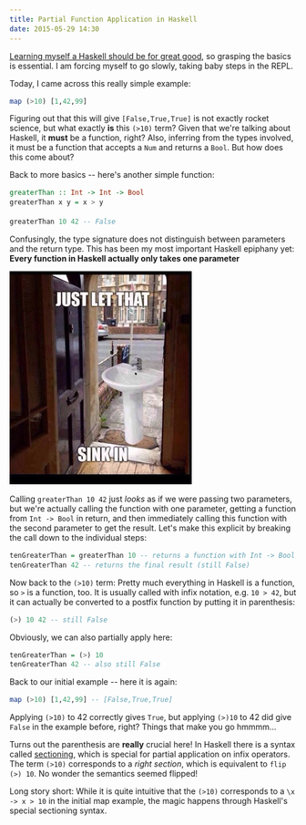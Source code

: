 ```yaml
---
title: Partial Function Application in Haskell
date: 2015-05-29 14:30
---
```

[Learning myself a Haskell should be for great good](http://learnyouahaskell.com/), so grasping the basics is essential.
I am forcing myself to go slowly, taking baby steps in the REPL.

Today, I came across this really simple example:
``` haskell
map (>10) [1,42,99]
```
Figuring out that this will give `[False,True,True]` is not exactly rocket science, but what exactly **is** this
`(>10)` term? Given that we're talking about Haskell, it **must** be a function, right? Also, inferring from the types
involved, it must be a function that accepts a `Num` and returns a `Bool`. But how does this come about?

Back to more basics -- here's another simple function:
``` haskell
greaterThan :: Int -> Int -> Bool
greaterThan x y = x > y

greaterThan 10 42 -- False
```
Confusingly, the type signature does not distinguish between parameters and the return type. This has been my most
important Haskell epiphany yet: **Every function in Haskell actually only takes one parameter**

<img src='/images/sink.jpg' style='padding-top:30;padding-bottom:30;'/>

Calling `greaterThan 10 42` just *looks* as if we were passing two parameters, but we're actually calling the function
with one parameter, getting a function from `Int -> Bool` in return, and then immediately calling this function with the
second parameter to get the result. Let's make this explicit by breaking the call down to the individual steps:
``` haskell
tenGreaterThan = greaterThan 10 -- returns a function with Int -> Bool signature
tenGreaterThan 42 -- returns the final result (still False)
```
Now back to the `(>10)` term: Pretty much everything in Haskell is a function, so `>` is a function, too. It is usually
called with infix notation, e.g. `10 > 42`, but it can actually be converted to a postfix function by putting it in
parenthesis:
```haskell
(>) 10 42 -- still False
```
Obviously, we can also partially apply here:
```haskell
tenGreaterThan = (>) 10
tenGreaterThan 42 -- also still False
```
Back to our initial example -- here it is again:
``` haskell
map (>10) [1,42,99] -- [False,True,True]
```
Applying `(>10)` to 42 correctly gives `True`, but applying `(>)10` to 42 did give `False` in the example before, right?
Things that make you go hmmmm...

Turns out the parenthesis are **really** crucial here! In Haskell there is a syntax called
[sectioning](https://wiki.haskell.org/Section_of_an_infix_operator), which is
special for partial application on infix operators. The term `(>10)` corresponds to a *right section*, which
is equivalent to `flip (>) 10`. No wonder the semantics seemed flipped!

Long story short: While it is quite intuitive that the `(>10)` corresponds to a `\x -> x > 10` in the initial map example,
 the magic happens through Haskell's special sectioning syntax.